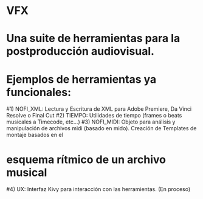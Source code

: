 # VFX
# Una suite de herramientas para la postproducción audiovisual.

# Ejemplos de herramientas ya funcionales: 

#1) NOFI_XML: Lectura y Escritura de XML para Adobe Premiere, Da Vinci Resolve o Final Cut
#2) TIEMPO: Utilidades de tiempo (frames o beats musicales a Timecode, etc...)
#3) NOFI_MIDI: Objeto para análisis y manipulación de archivos midi (basado en mido). Creación de Templates de montaje basados en el
#              esquema rítmico de un archivo musical
#4) UX: Interfaz Kivy para interacción con las herramientas. (En proceso)
